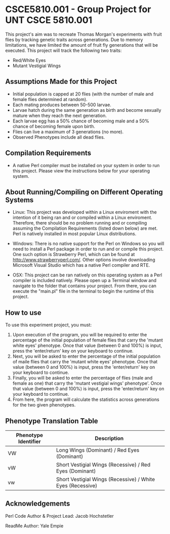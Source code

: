 # CSCE5810.001 - Group Project for UNT CSCE 5810.001

This project's aim was to recreate Thomas Morgan's experiments with fruit flies by tracking genetic traits across generations. Due to memory limitations, we have limited the amount of fruit fly generations that will be executed. This project will track the following two traits:
 
* Red/White Eyes
* Mutant Vestigial Wings

## Assumptions Made for this Project

* Initial population is capped at 20 flies (with the number of male and female flies determined at random).
* Each mating produces between 50-500 larvae.
* Larvae hatch during the same generation as birth and become sexually mature when they reach the next generation.
* Each larvae egg has a 50% chance of becoming male and a 50% chance of becoming female upon birth.
* Flies can live a maximum of 3 generations (no more).
* Observed Phenotypes include all dead flies.

## Compilation Requirements
* A native Perl compiler must be installed on your system in order to run this project. Please view the instructions below for your operating system.

## About Running/Compiling on Different Operating Systems
* Linux: This project was developed within a Linux enviroment with the intention of it being ran and or compiled within a Linux enviroment. Therefore, there should be no problem running and or compiling assuming the Compilation Requirements (listed down below) are met. Perl is natively installed in most popular Linux distributions.

* Windows: There is no native support for the Perl on Windows so you will need to install a Perl package in order to run and or compile this project. One such option is Strawberry Perl, which can be found at http://www.strawberryperl.com/. Other options involve downloading Microsoft Visual Studio which has a native Perl compiler and RTE.

* OSX: This project can be ran natively on this operating system as a Perl compiler is included natively. Please open up a Terminal window and navigate to the folder that contains your project. From there, you can execute the "main.pl" file in the terminal to begin the runtime of this project.

## How to use
To use this experiment project, you must:
 1. Upon execution of the program, you will be required to enter the percentage of the initial population of female flies that carry the 'mutant white eyes' phenotype. Once that value (between 0 and 100%) is input, press the 'enter/return' key on your keyboard to continue.
 2. Next, you will be asked to enter the percentage of the initial population of maile flies that carry the 'mutant white eyes' phenotype. Once that value (between 0 and 100%) is input, press the 'enter/return' key on your keyboard to continue.
 3. Finally, you will be asked to enter the percentage of flies (male and female as one) that carry the 'mutant vestigial wings' phenotype'. Once that value (between 0 and 100%) is input, press the 'enter/return' key on your keyboard to continue.
 4. From here, the program will calculate the statistics across generations for the two given phenotypes.
 
 ## Phenotype Translation Table
 
| Phenotype Identifier | Description |
| --- | --- |
| VW | Long  Wings (Dominant) / Red Eyes (Dominant) |
| vW | Short Vestigial Wings (Recessive) / Red Eyes (Dominant) |
| vw | Short Vestigial Wings (Recessive) / White Eyes (Recessive) |


## Acknowledgements

Perl Code Author & Project Lead: Jacob Hochstetler

ReadMe Author: Yale Empie
